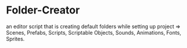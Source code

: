 # Folder-Creator
 an editor script that is creating default folders while setting up project => Scenes, Prefabs, Scripts, Scriptable Objects, Sounds, Animations, Fonts, Sprites.
